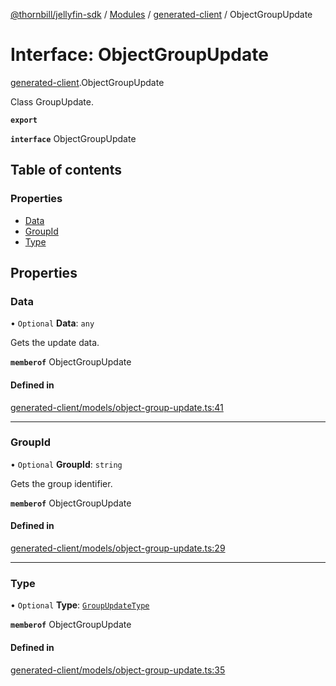 [@thornbill/jellyfin-sdk](../README.md) / [Modules](../modules.md) / [generated-client](../modules/generated_client.md) / ObjectGroupUpdate

# Interface: ObjectGroupUpdate

[generated-client](../modules/generated_client.md).ObjectGroupUpdate

Class GroupUpdate.

**`export`**

**`interface`** ObjectGroupUpdate

## Table of contents

### Properties

- [Data](generated_client.ObjectGroupUpdate.md#data)
- [GroupId](generated_client.ObjectGroupUpdate.md#groupid)
- [Type](generated_client.ObjectGroupUpdate.md#type)

## Properties

### Data

• `Optional` **Data**: `any`

Gets the update data.

**`memberof`** ObjectGroupUpdate

#### Defined in

[generated-client/models/object-group-update.ts:41](https://github.com/thornbill/jellyfin-sdk-typescript/blob/21a118e/src/generated-client/models/object-group-update.ts#L41)

___

### GroupId

• `Optional` **GroupId**: `string`

Gets the group identifier.

**`memberof`** ObjectGroupUpdate

#### Defined in

[generated-client/models/object-group-update.ts:29](https://github.com/thornbill/jellyfin-sdk-typescript/blob/21a118e/src/generated-client/models/object-group-update.ts#L29)

___

### Type

• `Optional` **Type**: [`GroupUpdateType`](../enums/generated_client.GroupUpdateType.md)

**`memberof`** ObjectGroupUpdate

#### Defined in

[generated-client/models/object-group-update.ts:35](https://github.com/thornbill/jellyfin-sdk-typescript/blob/21a118e/src/generated-client/models/object-group-update.ts#L35)
